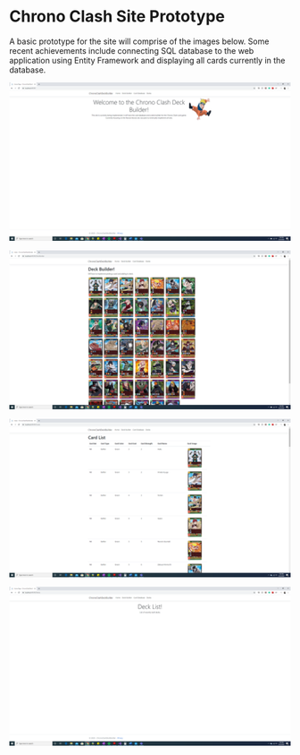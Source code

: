 # Chrono Clash Site Prototype
A basic prototype for the site will comprise of the images below. Some recent achievements include connecting SQL database to the web application using Entity Framework and displaying all cards currently in the database.

![Home Page](https://github.com/Zami77/ChronoClashDeckBuilder/blob/master/ChronoClashDeckBuilder/wwwroot/Images/Home%20Page%20Prototype.png)

![Deck Builder](https://github.com/Zami77/ChronoClashDeckBuilder/blob/master/ChronoClashDeckBuilder/wwwroot/Images/Deck%20Builder%20Prototype.png)

![Cards List](https://github.com/Zami77/ChronoClashDeckBuilder/blob/master/ChronoClashDeckBuilder/wwwroot/Images/Card%20List%20Prototype.png)

![Deck List](https://github.com/Zami77/ChronoClashDeckBuilder/blob/master/ChronoClashDeckBuilder/wwwroot/Images/Deck%20List%20Prototype.png)


